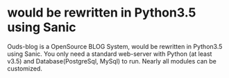 # would be rewritten in Python3.5 using Sanic
Ouds-blog is a OpenSource BLOG System, would be rewritten in Python3.5 using Sanic. You only need a standard web-server with Python (at least v3.5) and Database(PostgreSql, MySql) to run. Nearly all modules can be customized.


